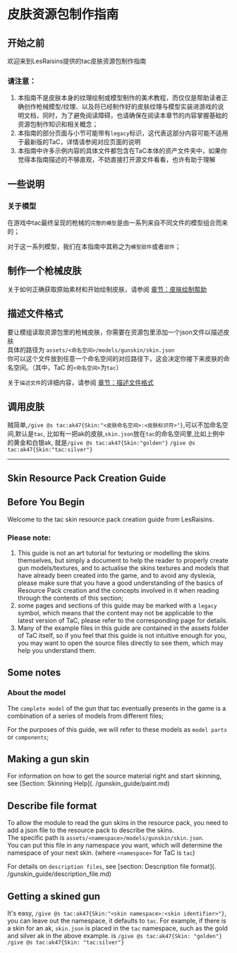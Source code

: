 <style>
  table:{
    margin-left: 0.1%
  }
</style>
# 皮肤资源包制作指南

## 开始之前
欢迎来到LesRaisins提供的tac皮肤资源包制作指南

### 请注意：  
1. 本指南不是皮肤本身的纹理绘制或模型制作的美术教程，而仅仅是帮助读者正确创作枪械模型/纹理、以及将已经制作好的皮肤纹理与模型实装进游戏的说明文档，同时，为了避免阅读障碍，也请确保在阅读本章节的内容掌握基础的资源包制作知识和相关概念； 
2. 本指南的部分页面与小节可能带有`legacy`标识，这代表这部分内容可能不适用于最新版的TaC，详情请参阅对应页面的说明  
3. 本指南中许多示例内容的具体文件都包含在TaC本体的资产文件夹中，如果你觉得本指南描述的不够直观，不妨直接打开源文件看看，也许有助于理解

## 一些说明
### 关于模型
在游戏中tac最终呈现的枪械的`完整的模型`是由一系列来自不同文件的模型组合而来的；  

对于这一系列模型，我们在本指南中其称之为`模型部件`或者`部件`；  


## 制作一个枪械皮肤
关于如何正确获取原始素材和开始绘制皮肤，请参阅 [章节：皮肤绘制帮助](./gunskin_guide/paint.md)

## 描述文件格式
要让模组读取资源包里的枪械皮肤，你需要在资源包里添加一个json文件以描述皮肤  
具体的路径为
`assets/<命名空间>/models/gunskin/skin.json`  
你可以这个文件放到任意一个命名空间的对应路径下，这会决定你接下来皮肤的命名空间。（其中，TaC 的`<命名空间>`为`tac`）

关于`描述文件`的详细内容，请参阅 [章节：描述文件格式](./gunskin_guide/description_file.md)


## 调用皮肤
贼简单,`/give @s tac:ak47{Skin:"<皮肤命名空间>:<皮肤标识符>"}`,可以不加命名空间,默认是`tac`,
比如有一把ak的皮肤,`skin.json`放在`tac`的命名空间里,比如上例中的黄金和白银ak,
就是`/give @s tac:ak47{Skin:"golden"}` `/give @s tac:ak47{Skin:"tac:silver"}`  

---
## Skin Resource Pack Creation Guide

## Before You Begin ##
Welcome to the tac skin resource pack creation guide from LesRaisins.

### Please note:  
1. This guide is not an art tutorial for texturing or modelling the skins themselves, but simply a document to help the reader to properly create gun models/textures, and to actualise the skins textures and models that have already been created into the game, and to avoid any dyslexia, please make sure that you have a good understanding of the basics of Resource Pack creation and the concepts involved in it when reading through the contents of this section; 
2. some pages and sections of this guide may be marked with a `legacy` symbol, which means that the content may not be applicable to the latest version of TaC, please refer to the corresponding page for details.  
3. Many of the example files in this guide are contained in the assets folder of TaC itself, so if you feel that this guide is not intuitive enough for you, you may want to open the source files directly to see them, which may help you understand them.

## Some notes
### About the model
The `complete model` of the gun that tac eventually presents in the game is a combination of a series of models from different files;  

For the purposes of this guide, we will refer to these models as `model parts` or `components`;  


## Making a gun skin
For information on how to get the source material right and start skinning, see [Section: Skinning Help](. /gunskin_guide/paint.md)

## Describe file format
To allow the module to read the gun skins in the resource pack, you need to add a json file to the resource pack to describe the skins.  
The specific path is
`assets/<namespace>/models/gunskin/skin.json`.  
You can put this file in any namespace you want, which will determine the namespace of your next skin. (where `<namespace>` for TaC is `tac`)

For details on `description files`, see [section: Description file format](. /gunskin_guide/description_file.md)


## Getting a skined gun
It's easy, `/give @s tac:ak47{Skin:"<skin namespace>:<skin identifier>"}`, you can leave out the namespace, it defaults to `tac`.
For example, if there is a skin for an ak, `skin.json` is placed in the `tac` namespace, such as the gold and silver ak in the above example.
is `/give @s tac:ak47{Skin: "golden"}` `/give @s tac:ak47{Skin: "tac:silver"}`
